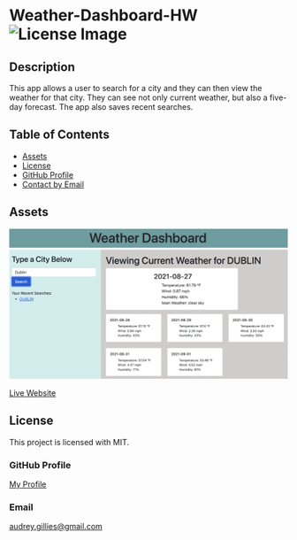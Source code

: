 # Weather-Dashboard-HW ![License Image](https://img.shields.io/badge/license-MIT-blue)

## Description

This app allows a user to search for a city and they can then view the weather for that city. They can see not only current weather, but also a five-day forecast. The app also saves recent searches.

## Table of Contents

- [Assets](#assets)
- [License](#license)
- [GitHub Profile](#github-profile)
- [Contact by Email](#email)

## Assets

![Screenshot of Site](./Images/screenshot-of-site.png)

[Live Website](https://audrey-g37.github.io/Weather-Dashboard-HW/)

## License

This project is licensed with MIT.

### GitHub Profile

[My Profile](https://github.com/audrey-g37)

### Email

audrey.gillies@gmail.com
